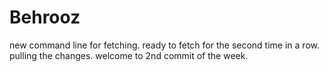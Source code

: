 # Behrooz
new command line for fetching.
ready to fetch for the second time in a row.
pulling the changes.
welcome to 2nd commit of the week.
